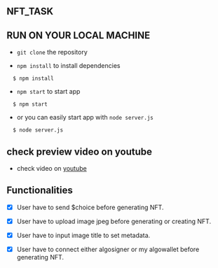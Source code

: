 ## NFT_TASK

## RUN ON YOUR LOCAL MACHINE 
- `git clone` the repository

- `npm install` to install dependencies
 ```
   $ npm install 
 ```

- `npm start` to start app
 ```
   $ npm start
 ```

 - or you can easily start app with `node server.js` 

 ```
   $ node server.js
 ```


## check preview video on youtube

- check video on [youtube]()

## Functionalities
- [x] User have to send $choice before generating NFT.
- [x] User have to upload image  jpeg before generating or creating NFT.
- [x] User have to input image title to set metadata.
- [x] User have to connect either algosigner or my algowallet before generating NFT.

